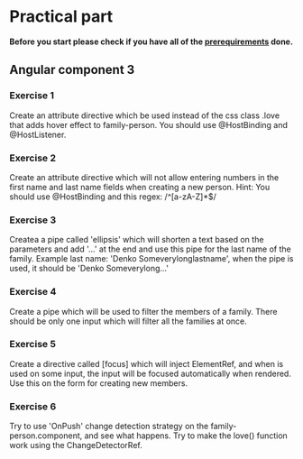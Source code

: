 # Practical part

**Before you start please check if you have all of the [prerequirements](https://github.com/ng-slo/workshop/tree/master/09-component3#prerequirements) done.**

## Angular component 3

### Exercise 1
Create an attribute directive which be used instead of the css class .love that adds hover effect to family-person. You should use @HostBinding and @HostListener.
### Exercise 2
Create an attribute directive which will not allow entering numbers in the first name and last name fields when creating a new person. Hint: You should use @HostBinding and this regex: /^[a-zA-Z]*$/
### Exercise 3
Createa a pipe called 'ellipsis' which will shorten a text based on the parameters and add '...' at the end and use this pipe for the last name of the family. Example last name: 'Denko Someverylonglastname', when the pipe is used, it should be 'Denko Someverylong...'
### Exercise 4
Create a pipe which will be used to filter the members of a family. There should be only one input which will filter all the families at once.
### Exercise 5
Create a directive called [focus] which will inject ElementRef, and when is used on some input, the input will be focused automatically when rendered. Use this on the form for creating new members.
### Exercise 6
Try to use 'OnPush' change detection strategy on the family-person.component, and see what happens. Try to make the love() function work using the ChangeDetectorRef.


